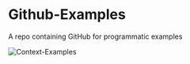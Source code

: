 # Github-Examples
A repo containing GitHub for programmatic examples

![Context-Examples](https://github.com/github/docs/actions/workflows/main.yml/badge.svg)

